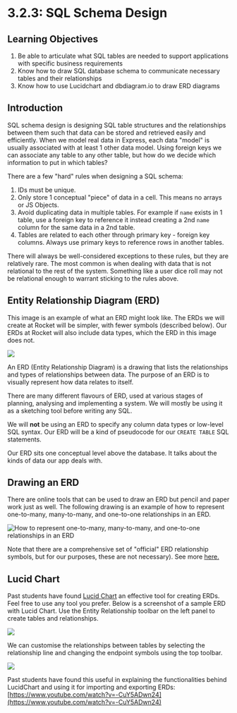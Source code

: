 # 3.2.3: SQL Schema Design

## Learning Objectives

1. Be able to articulate what SQL tables are needed to support applications with specific business requirements
2. Know how to draw SQL database schema to communicate necessary tables and their relationships
3. Know how to use Lucidchart and dbdiagram.io to draw ERD diagrams

## Introduction

SQL schema design is designing SQL table structures and the relationships between them such that data can be stored and retrieved easily and efficiently. When we model real data in Express, each data "model" is usually associated with at least 1 other data model. Using foreign keys we can associate any table to any other table, but how do we decide which information to put in which tables?

There are a few "hard" rules when designing a SQL schema:

1. IDs must be unique.
2. Only store 1 conceptual "piece" of data in a cell. This means no arrays or JS Objects.
3. Avoid duplicating data in multiple tables. For example if `name` exists in 1 table, use a foreign key to reference it instead creating a 2nd `name` column for the same data in a 2nd table.
4. Tables are related to each other through primary key - foreign key columns. Always use primary keys to reference rows in another tables.

There will always be well-considered exceptions to these rules, but they are relatively rare. The most common is when dealing with data that is not relational to the rest of the system. Something like a user dice roll may not be relational enough to warrant sticking to the rules above.

## Entity Relationship Diagram (ERD)

This image is an example of what an ERD might look like. The ERDs we will create at Rocket will be simpler, with fewer symbols (described below). Our ERDs at Rocket will also include data types, which the ERD in this image does not.

![](../../.gitbook/assets/hickey.png)

An ERD (Entity Relationship Diagram) is a drawing that lists the relationships and types of relationships between data. The purpose of an ERD is to visually represent how data relates to itself.

There are many different flavours of ERD, used at various stages of planning, analysing and implementing a system. We will mostly be using it as a sketching tool before writing any SQL.

We will **not** be using an ERD to specify any column data types or low-level SQL syntax. Our ERD will be a kind of pseudocode for our `CREATE TABLE` SQL statements.

Our ERD sits one conceptual level above the database. It talks about the kinds of data our app deals with.

## Drawing an ERD

There are online tools that can be used to draw an ERD but pencil and paper work just as well. The following drawing is an example of how to represent one-to-many, many-to-many, and one-to-one relationships in an ERD.

![How to represent one-to-many, many-to-many, and one-to-one relationships in an ERD](../../.gitbook/assets/cardinalityguide%20\(2\).png)

Note that there are a comprehensive set of "official" ERD relationship symbols, but for our purposes, these are not necessary). See more [here.](https://en.wikipedia.org/wiki/Entity%E2%80%93relationship\_model#Crow's\_foot\_notation)

## Lucid Chart

Past students have found [Lucid Chart](https://www.lucidchart.com/pages/) an effective tool for creating ERDs. Feel free to use any tool you prefer. Below is a screenshot of a sample ERD with Lucid Chart. Use the Entity Relationship toolbar on the left panel to create tables and relationships.

![](../../.gitbook/assets/jie-ping-20210524-11.03.05.png)

We can customise the relationships between tables by selecting the relationship line and changing the endpoint symbols using the top toolbar.

![](../../.gitbook/assets/jie-ping-20210524-11.02.47.png)

Past students have found this useful in explaining the functionalities behind LucidChart and using it for importing and exporting ERDs:\
[https://www.youtube.com/watch?v=-CuY5ADwn24](https://www.youtube.com/watch?v=-CuY5ADwn24)
